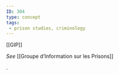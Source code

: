 ```yaml
---
ID: 304
type: concept
tags: 
 - prison studies, criminology
---
```


[[GIP]] 

*See* [[Groupe d’Information sur les Prisons]]

.
